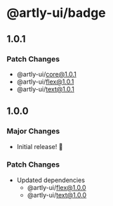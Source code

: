 # @artly-ui/badge

## 1.0.1

### Patch Changes

- @artly-ui/core@1.0.1
- @artly-ui/flex@1.0.1
- @artly-ui/text@1.0.1

## 1.0.0

### Major Changes

- Initial release! 🎉

### Patch Changes

- Updated dependencies
  - @artly-ui/flex@1.0.0
  - @artly-ui/text@1.0.0
